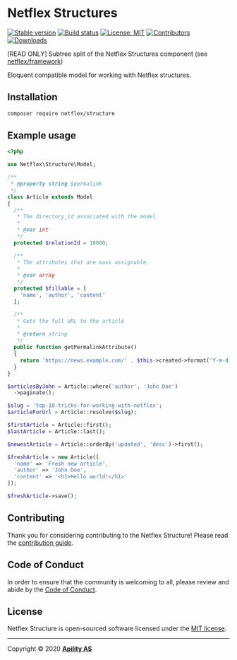 # Netflex Structures

<a href="https://packagist.org/packages/netflex/structures"><img src="https://img.shields.io/packagist/v/netflex/structures?label=stable" alt="Stable version"></a>
<a href="https://github.com/netflex-sdk/framework/actions/workflows/split_monorepo.yaml"><img src="https://github.com/netflex-sdk/framework/actions/workflows/split_monorepo.yaml/badge.svg" alt="Build status"></a>
<a href="https://opensource.org/licenses/MIT"><img src="https://img.shields.io/github/license/netflex-sdk/log.svg" alt="License: MIT"></a>
<a href="https://github.com/netflex-sdk/sdk/graphs/contributors"><img src="https://img.shields.io/github/contributors/netflex-sdk/sdk.svg?color=green" alt="Contributors"></a>
<a href="https://packagist.org/packages/netflex/structures/stats"><img src="https://img.shields.io/packagist/dm/netflex/structures" alt="Downloads"></a>

[READ ONLY] Subtree split of the Netflex Structures component (see [netflex/framework](https://github.con/netflex-sdk/framework))

Eloquent compatible model for working with Netflex structures.

## Installation

```bash
composer require netflex/structure
```

## Example usage

```php
<?php

use Netflex\Structure\Model;

/**
 * @property string $permalink
 */
class Article extends Model
{
  /**
   * The directory_id associated with the model.
   *
   * @var int
   */
  protected $relationId = 10000;

  /**
   * The attributes that are mass assignable.
   *
   * @var array
   */
  protected $fillable = [
    'name', 'author', 'content'
  ];

  /**
   * Gets the full URL to the article
   *
   * @return string
   */
  public function getPermalinkAttribute()
  {
    return 'https://news.example.com/' . $this->created->format('Y-m-d') - '/' . $this->url;
  }
}

$articlesByJohn = Article::where('author', 'John Doe')
  ->paginate();

$slug = 'top-10-tricks-for-working-with-netflex';
$articleForUrl = Article::resolve($slug);

$firstArticle = Article::first();
$lastArticle = Article::last();

$newestArticle = Article::orderBy('updated', 'desc')->first();

$freshArticle = new Article([
  'name' => 'Fresh new article',
  'author' => 'John Doe',
  'content' => '<h1>Hello world!</h1>'
]);

$freshArticle->save();
```

## Contributing

Thank you for considering contributing to the Netflex Structure! Please read the [contribution guide](CONTRIBUTING.md).

## Code of Conduct

In order to ensure that the community is welcoming to all, please review and abide by the [Code of Conduct](CODE_OF_CONDUCT.md).

## License

Netflex Structure is open-sourced software licensed under the [MIT license](LICENSE.md).

<hr>

Copyright &copy; 2020 **[Apility AS](https://apility.no)**
